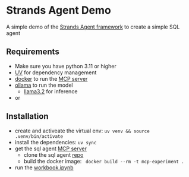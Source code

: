 # Strands Agent Demo
A simple demo of the [Strands Agent framework](https://aws.amazon.com/blogs/opensource/introducing-strands-agents-an-open-source-ai-agents-sdk/) to create a simple SQL agent

## Requirements
- Make sure you have python 3.11 or higher
- [UV](https://docs.astral.sh/uv/) for dependency management
- [docker](https://www.docker.com/) to run the [MCP server](https://github.com/lewiesnyder/mcp-experiment)
- [ollama](https://ollama.com/) to run the model
    - [llama3.2](https://ollama.com/library/llama3.2) for inference
- or 

## Installation
- create and activeate the virtual env: `uv venv && source .venv/bin/activate`
- install the dependencies: `uv sync`
- get the sql agent [MCP server](https://github.com/lewiesnyder/mcp-experiment)
    - clone the sql agent [repo](https://github.com/lewiesnyder/mcp-experiment) 
    - build the docker image: ` docker build --rm -t mcp-experiment .`
- run the [workbook.ipynb](workbook.ipynb)
